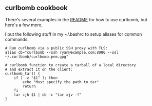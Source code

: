 curlbomb cookbook
-----------------

There's several examples in the [README](README.md) for how to use curlbomb, but here's a few more.

I put the following stuff in my ~/.bashrc to setup aliases for common commands:

    # Run curlbomb via a public SSH proxy with TLS:
    alias cb="curlbomb --ssh ryan@example.com:8080 --ssl ~/.curlbomb/curlbomb.pem.gpg"

	# curlbomb function to create a tarball of a local directory 
	# and extract it on the client:
	curlbomb_tar() {
        if [ -z "$1" ]; then
            echo "Must specify the path to tar"
            return
        fi
        tar cjh $1 | cb -c "tar xjv -f"
    }


